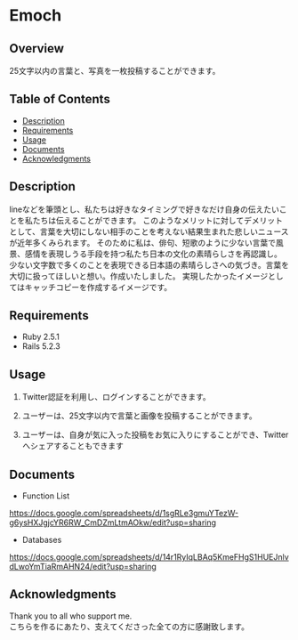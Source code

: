 # Emoch

## Overview
25文字以内の言葉と、写真を一枚投稿することができます。

## Table of Contents
- [Description](#description)
- [Requirements](#requirements)
- [Usage](#usage)
- [Documents](#documents)
- [Acknowledgments](#acknowledgments)

## Description
lineなどを筆頭とし、私たちは好きなタイミングで好きなだけ自身の伝えたいことを私たちは伝えることができます。
このようなメリットに対してデメリットとして、言葉を大切にしない相手のことを考えない結果生まれた悲しいニュースが近年多くみられます。
そのために私は、俳句、短歌のように少ない言葉で風景、感情を表現しうる手段を持つ私たち日本の文化の素晴らしさを再認識し。
少ない文字数で多くのことを表現できる日本語の素晴らしさへの気づき。言葉を大切に扱ってほしいと想い。作成いたしました。
実現したかったイメージとしてはキャッチコピーを作成するイメージです。

## Requirements
* Ruby  2.5.1
* Rails 5.2.3

## Usage
1. Twitter認証を利用し、ログインすることができます。
  
2. ユーザーは、25文字以内で言葉と画像を投稿することができます。

3. ユーザーは、自身が気に入った投稿をお気に入りにすることができ、Twitterへシェアすることもできます

## Documents
- Function List

https://docs.google.com/spreadsheets/d/1sgRLe3gmuYTezW-g6ysHXJgjcYR6RW_CmDZmLtmAOkw/edit?usp=sharing

- Databases

https://docs.google.com/spreadsheets/d/14r1RyIqLBAq5KmeFHgS1HUEJnlvdLwoYmTiaRmAHN24/edit?usp=sharing


## Acknowledgments
Thank you to all who support me.  
こちらを作るにあたり、支えてくださった全ての方に感謝致します。
